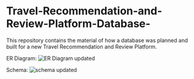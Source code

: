 # Travel-Recommendation-and-Review-Platform-Database-
This repository contains the material of how a database was planned and built for a new Travel Recommendation and Review Platform. 

ER Diagram:
![ER Diagram updated](https://github.com/user-attachments/assets/ec0fcf9f-c3c2-483e-ab51-445793142155)

Schema:
![schema updated](https://github.com/user-attachments/assets/65d695b2-19b6-4d1b-b095-f4dd43c73d01)
